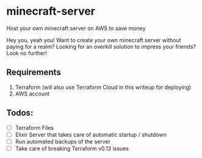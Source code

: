 # minecraft-server
Host your own minecraft server on AWS to save money 


Hey you, yeah you! Want to create your own minecraft server without paying for a realm? Looking for an overkill solution to impress your friends? Look no further! 

## Requirements
1. Terraform (will also use Terraform Cloud in this writeup for deploying)
2. AWS account 

## Todos:
- [ ] Terraform Files
- [ ] Elixir Server that takes care of automatic startup / shutdown
- [ ] Run automated backups of the server
- [ ] Take care of breaking Terraform v0.13 issues
